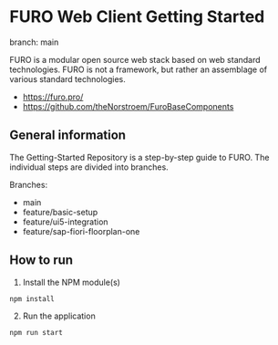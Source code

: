 # FURO Web Client Getting Started

branch: main

FURO is a modular open source web stack based on web standard technologies. FURO is not a framework, but rather an assemblage of various standard technologies. 

- https://furo.pro/
- https://github.com/theNorstroem/FuroBaseComponents

## General information
The Getting-Started Repository is a step-by-step guide to FURO. The individual steps are divided into branches.

Branches:
- main
- feature/basic-setup
- feature/ui5-integration
- feature/sap-fiori-floorplan-one

## How to run
1. Install the NPM module(s)
```bash
npm install
```
2. Run the application
```bash
npm run start
```
